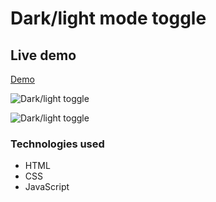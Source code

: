 # Dark/light mode toggle

## Live demo
[Demo](https://dark-mode-jscript.netlify.app/)

 ![Dark/light toggle](https://res.cloudinary.com/dgm9zfiuo/image/upload/v1698754655/Portfolio%20projects/light_yra5pw.png)

 ![Dark/light toggle](https://res.cloudinary.com/dgm9zfiuo/image/upload/v1698754654/Portfolio%20projects/dark_xeyhdg.png)

### Technologies used
* HTML
* CSS
* JavaScript
